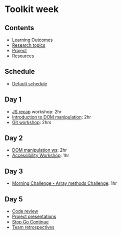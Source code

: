 # Toolkit week

## Contents

- [Learning Outcomes](./learning-outcomes.md)
- [Research topics](./research-afternoon.md)
- [Project](./project.md)
- [Resources](./resources)

## Schedule
- [Default schedule](../schedules/default.md)

## Day 1

- [JS recap](https://github.com/WebAhead/js-recap) workshop: 2hr
- [Introduction to DOM manipulation](../dom-intro.md): 2hr
- [Git workshop](https://github.com/foundersandcoders/git-workflow-workshop-for-two): 2hrs


## Day 2

- [DOM manipulation ws](): 2hr
- [Accessibility Workshop](https://github.com/foundersandcoders/web-accessibility/blob/master/putting-yourself-in-someone-elses-shoes.md): 1hr


## Day 3

- [Morning Challenge - Array methods Challenge](https://github.com/WebAhead/array-methods): 1hr

## Day 5
- [Code review](./codereviewintro.md)
- [Project presentations](https://github.com/foundersandcoders/master-reference/blob/master/coursebook/general/weekly-projects.md#project-presentation)
- [Stop Go Continue](https://github.com/foundersandcoders/master-reference/blob/master/coursebook/general/retrospectives.md#cohort-retrospective)
- [Team retrospectives](https://github.com/foundersandcoders/master-reference/blob/master/coursebook/general/retrospectives.md#team-retrospectives)

